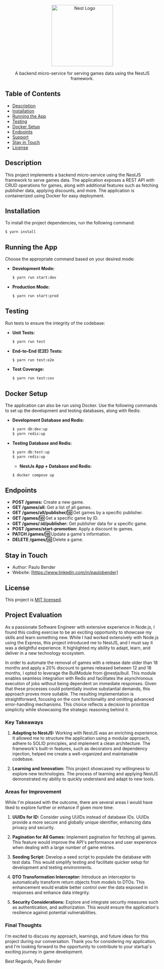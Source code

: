 <p align="center">
  <a href="http://nestjs.com/" target="blank"><img src="https://nestjs.com/img/logo-small.svg" width="200" alt="Nest Logo" /></a>
</p>

<p align="center">A backend micro-service for serving games data using the NestJS framework.</p>

## Table of Contents

- [Description](#description)
- [Installation](#installation)
- [Running the App](#running-the-app)
- [Testing](#testing)
- [Docker Setup](#docker-setup)
- [Endpoints](#endpoints)
- [Support](#support)
- [Stay in Touch](#stay-in-touch)
- [License](#license)

## Description

This project implements a backend micro-service using the NestJS framework to serve games data. The application exposes a REST API with CRUD operations for games, along with additional features such as fetching publisher data, applying discounts, and more. The application is containerized using Docker for easy deployment.

## Installation

To install the project dependencies, run the following command:

```bash
$ yarn install
```

## Running the App

Choose the appropriate command based on your desired mode:

- **Development Mode:**

  ```bash
  $ yarn run start:dev
  ```

- **Production Mode:**
  ```bash
  $ yarn run start:prod
  ```

## Testing

Run tests to ensure the integrity of the codebase:

- **Unit Tests:**

  ```bash
  $ yarn run test
  ```

- **End-to-End (E2E) Tests:**

  ```bash
  $ yarn run test:e2e
  ```

- **Test Coverage:**
  ```bash
  $ yarn run test:cov
  ```

## Docker Setup

The application can also be run using Docker. Use the following commands to set up the development and testing databases, along with Redis:

- **Development Database and Redis:**

  ```bash
  $ yarn db:dev:up
  $ yarn redis:up
  ```

- **Testing Database and Redis:**
  ```bash
  $ yarn db:test:up
  $ yarn redis:up
  ```

  - **NestJs App + Database and Redis:**
  ```bash
  $ docker compose up
  ```


## Endpoints

- **POST /games:** Create a new game.
- **GET /games/all:** Get a list of all games.
- **GET /games/all/publisher/:id:** Get games by a specific publisher.
- **GET /games/:id:** Get a specific game by ID.
- **GET /games/:id/publisher:** Get publisher data for a specific game.
- **POST /games/start-promotion:** Apply a discount to games.
- **PATCH /games/:id:** Update a game's information.
- **DELETE /games/:id:** Delete a game.

## Stay in Touch

- Author: Paulo Bender
- Website: [https://www.linkedin.com/in/paulobender]

## License

This project is [MIT licensed](LICENSE).

## Project Evaluation

As a passionate Software Engineer with extensive experience in Node.js, I found this coding exercise to be an exciting opportunity to showcase my skills and learn something new. While I had worked extensively with Node.js using the Express, this project introduced me to NestJS, and I must say it was a delightful experience. It highlighted my ability to adapt, learn, and deliver in a new technology ecosystem.

In order to automate the removal of games with a release date older than 18 months and apply a 20% discount to games released between 12 and 18 months, I opted to leverage the BullModule from @nestjs/bull. This module enables seamless integration with Redis and facilitates the asynchronous execution of jobs without being dependent on immediate responses. Given that these processes could potentially involve substantial demands, this approach proves more suitable. The resulting implementation is straightforward, focusing on the core functionality and omitting advanced error-handling mechanisms. This choice reflects a decision to prioritize simplicity while showcasing the strategic reasoning behind it.

### Key Takeaways

1. **Adapting to NestJS:**
   Working with NestJS was an enriching experience. It allowed me to structure the application using a modular approach, adhere to SOLID principles, and implement a clean architecture. The framework's built-in features, such as decorators and dependency injection, helped me create a well-organized and maintainable codebase.

2. **Learning and Innovation:**
   This project showcased my willingness to explore new technologies. The process of learning and applying NestJS demonstrated my ability to quickly understand and adapt to new tools.

### Areas for Improvement

While I'm pleased with the outcome, there are several areas I would have liked to explore further or enhance if given more time:

1. **UUIDs for ID:** Consider using UUIDs instead of database IDs. UUIDs provide a more secure and globally unique identifier, enhancing data privacy and security.

2. **Pagination for All Games:** Implement pagination for fetching all games. This feature would improve the API's performance and user experience when dealing with a large number of game entries.

3. **Seeding Script:** Develop a seed script to populate the database with test data. This would simplify testing and facilitate quicker setup for development and testing environments.

4. **DTO Transformation Interceptor:** Introduce an interceptor to automatically transform return objects from models to DTOs. This enhancement would enable better control over the data exposed in responses and enhance data integrity.

5. **Security Considerations:** Explore and integrate security measures such as authentication, and authorization. This would ensure the application's resilience against potential vulnerabilities.

### Final Thoughts

I'm excited to discuss my approach, learnings, and future ideas for this project during our conversation. Thank you for considering my application, and I'm looking forward to the opportunity to contribute to your startup's exciting journey in game development.

Best Regards,
Paulo Bender
